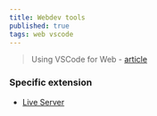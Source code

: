 ```yaml
---
title: Webdev tools
published: true
tags: web vscode
---
```

> Using VSCode for Web  - [article](https://dev.to/umeshtharukaofficial/using-vscode-for-web-development-html-css-and-javascript-1jpb)

### Specific extension

- [Live Server](https://marketplace.visualstudio.com/items?itemName=yandeu.five-server)